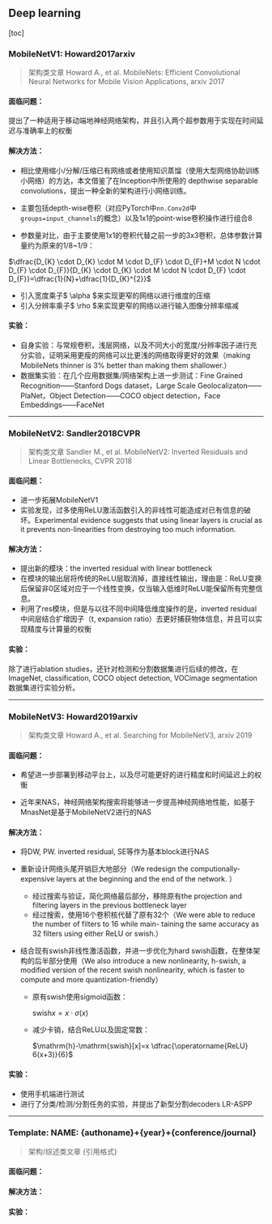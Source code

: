 ## Deep learning

[toc]

### MobileNetV1: Howard2017arxiv

> 架构类文章
> Howard A., et al. MobileNets: Efficient Convolutional Neural Networks for Mobile Vision Applications, arxiv 2017

#### 面临问题：

提出了一种适用于移动端地神经网络架构，并且引入两个超参数用于实现在时间延迟与准确率上的权衡

#### 解决方法：

- 相比使用缩小/分解/压缩已有网络或者使用知识蒸馏（使用大型网络协助训练小网络）的方达，本文借鉴了在Inception中所使用的 depthwise separable convolutions，提出一种全新的架构进行小网络训练。
- 主要包括depth-wise卷积（对应PyTorch中`nn.Conv2d`中`groups=input_channels`的概念）以及1x1的point-wise卷积操作进行组合8

- 参数量对比，由于主要使用1x1的卷积代替之前一步的3x3卷积，总体参数计算量约为原来的1/8~1/9：

$\dfrac{D_{K} \cdot D_{K} \cdot M \cdot D_{F} \cdot D_{F}+M \cdot N \cdot D_{F} \cdot D_{F}}{D_{K} \cdot D_{K} \cdot M \cdot N \cdot D_{F} \cdot D_{F}}=\dfrac{1}{N}+\dfrac{1}{D_{K}^{2}}$

- 引入宽度乘子$ \alpha $来实现更窄的网络以进行维度的压缩
- 引入分辨率乘子$ \rho $来实现更窄的网络以进行输入图像分辨率缩减

#### 实验：

- 自身实验：与常规卷积，浅层网络，以及不同大小的宽度/分辨率因子进行充分实验，证明采用更瘦的网络可以比更浅的网络取得更好的效果（making MobileNets thinner is 3% better than making them shallower.）
- 数据集实验：在几个应用数据集/网络架构上进一步测试：Fine Grained Recognition——Stanford Dogs dataset，Large Scale Geolocalizaton——PlaNet，Object Detection——COCO object detection，Face Embeddings——FaceNet

---

### MobileNetV2: Sandler2018CVPR

> 架构类文章
> Sandler M., et al. MobileNetV2: Inverted Residuals and Linear Bottlenecks, CVPR 2018

#### 面临问题：

- 进一步拓展MobileNetV1
- 实验发现，过多使用ReLU激活函数引入的非线性可能造成对已有信息的破坏。Experimental evidence suggests that using linear layers is crucial as it prevents non-linearities from destroying too much information.

#### 解决方法：

- 提出新的模块：the inverted residual with linear bottleneck
- 在模块的输出层将传统的ReLU层取消掉，直接线性输出，理由是：ReLU变换后保留非0区域对应于一个线性变换，仅当输入低维时ReLU能保留所有完整信息。
- 利用了res模块，但是与以往不同中间降低维度操作的是，inverted residual中间层结合扩增因子（t, expansion ratio）去更好捕获物体信息，并且可以实现精度与计算量的权衡

#### 实验：

除了进行ablation studies，还针对检测和分割数据集进行后续的修改，在ImageNet, classification, COCO object detection, VOCimage segmentation数据集进行实验分析。

---

### MobileNetV3: Howard2019arxiv

> 架构类文章
> Howard A., et al. Searching for MobileNetV3, arxiv 2019

#### 面临问题：

- 希望进一步部署到移动平台上，以及尽可能更好的进行精度和时间延迟上的权衡

- 近年来NAS，神经网络架构搜索将能够进一步提高神经网络地性能，如基于MnasNet是基于MobileNetV2进行的NAS

#### 解决方法：

- 将DW, PW. inverted residual, SE等作为基本block进行NAS

- 重新设计网络头尾开销巨大地部分（We redesign the computionally-expensive layers at the beginning and the end of the network. ）

  - 经过搜索与验证，简化网络最后部分，移除原有the projection and filtering layers in the previous bottleneck layer
  - 经过搜索，使用16个卷积核代替了原有32个（We were able to reduce the number of filters to 16 while main- taining the same accuracy as 32 filters using either ReLU or swish.）

- 结合现有swish非线性激活函数，并进一步优化为hard swish函数，在整体架构的后半部分使用（We also introduce a new nonlinearity, h-swish, a modified version of the recent swish nonlinearity, which is faster to compute and more quantization-friendly）

  - 原有swish使用sigmoid函数：

    $\mathrm{swish} x=x \cdot \sigma(x)$

  - 减少卡销，结合ReLU以及固定常数：

    $\mathrm{h}-\mathrm{swish}[x]=x \dfrac{\operatorname{ReLU} 6(x+3)}{6}$

#### 实验：

- 使用手机端进行测试
- 进行了分类/检测/分割任务的实验，并提出了新型分割decoders LR-ASPP

---

### Template: NAME: {authoname}+{year}+{conference/journal}

> 架构/综述类文章
> {引用格式}

#### 面临问题：

#### 解决方法：

#### 实验：

